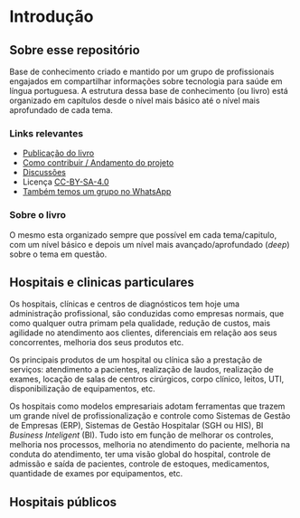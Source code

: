 # Introdução

## Sobre esse repositório

Base de conhecimento criado e mantido por um grupo de profissionais engajados em compartilhar informações sobre tecnologia para saúde em língua portuguesa.
A estrutura dessa base de conhecimento (ou livro) está organizado em capítulos desde o nível mais básico até o nível mais aprofundado de cada tema.


### Links relevantes

* [Publicação do livro](https://ehealthbr.github.io/ehealth-book/)
* [Como contribuir / Andamento do projeto](https://github.com/EHealthBR/ehealth-book/issues)
* [Discussões](https://chat.whatsapp.com/IveedBybMzm3mbpR3Gfbc3)
* Licença [CC-BY-SA-4.0](https://ehealthbr.github.io/ehealth-book/LICENSE.txt)
* [Também temos um grupo no WhatsApp](https://chat.whatsapp.com/IveedBybMzm3mbpR3Gfbc3)

### **Sobre o livro**

O mesmo esta organizado sempre que possível em cada tema/capitulo, com um nível básico e depois um nível mais avançado/aprofundado \(_deep_\) sobre o tema em questão.

## Hospitais e clinicas particulares

Os hospitais, clínicas e centros de diagnósticos tem hoje uma administração profissional, são conduzidas como empresas normais, que como qualquer outra primam pela qualidade, redução de custos, mais agilidade no atendimento aos clientes, diferenciais em relação aos seus concorrentes, melhoria dos seus produtos etc.

Os principais produtos de um hospital ou clínica são a prestação de serviços: atendimento a pacientes, realização de laudos, realização de exames, locação de salas de centros cirúrgicos, corpo clínico, leitos, UTI, disponibilização de equipamentos, etc.

Os hospitais como modelos empresariais adotam ferramentas que trazem um grande nível de profissionalização e controle como Sistemas de Gestão de Empresas \(ERP\), Sistemas de Gestão Hospitalar \(SGH ou HIS\), BI _Business Inteligent_ \(BI\). Tudo isto em função de melhorar os controles, melhoria nos processos, melhoria no atendimento do paciente, melhoria na conduta do atendimento, ter uma visão global do hospital, controle de admissão e saída de pacientes, controle de estoques, medicamentos, quantidade de exames por equipamentos, etc.

## Hospitais públicos

